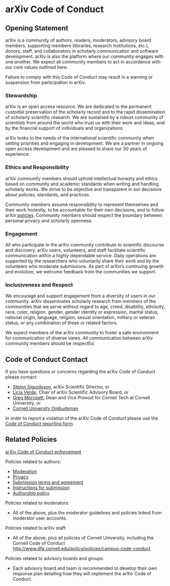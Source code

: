# arXiv Code of Conduct

## Opening Statement 

arXiv is a community of authors, readers, moderators, advisory board members, supporting members (libraries, research institutions, etc.), donors, staff, and collaborators in scholarly communication and software development. arXiv is also the  platform where our community engages with one another. We expect all community members to act in accordance with our core values outlined here.

Failure to comply with this Code of Conduct may result in a warning or suspension from participation in arXiv.

### Stewardship

arXiv is an open access resource. We are dedicated to the permanent custodial preservation of the scholarly record and to the rapid dissemination of scholarly scientific research. We are sustained by a robust community of scientists from around the world who trust us with their work and ideas, and by the financial support of individuals and organizations. 

arXiv looks to the needs of the international scientific community when setting priorities and engaging in development. We are a partner in ongoing open access development and are pleased to share our 30 years of experience.

### Ethics and Responsibility

arXiv community members should uphold intellectual honesty and ethics based on community and academic standards when writing and handling scholarly works. We strive to be objective and transparent in our decisions about policies, standards, and practices.

Community members assume responsibility to represent themselves and their work honestly, to be accountable for their own decisions, and to follow arXiv [policies](#policies). Community members should respect the boundary between personal privacy and scholarly openness.

### Engagement

All who participate in the arXiv community contribute to scientific discourse and discovery. arXiv users, volunteers, and staff facilitate scientific communication within a highly dependable service. Daily operations are supported by the researchers who voluntarily share their work and by the volunteers who moderate submissions. As part of arXiv’s continuing growth and evolution, we welcome feedback from the communities we support.

### Inclusiveness and Respect

We encourage and support engagement from a diversity of users in our community. arXiv disseminates scholarly research from members of the communities that we serve without regard to age, creed, disability, ethnicity, race, color, religion, gender, gender identity or expression, marital status, national origin, language, religion, sexual orientation, military or veteran status, or any combination of these or related factors. 

We expect members of the arXiv community to foster a safe environment for communication of diverse views. All communication between arXiv community members should be respectful. 


## Code of Conduct Contact

If you have questions or concerns regarding the arXiv Code of Conduct please contact:

- [Steinn Sigurdsson](mailto:ss3783@cornell.edu), arXiv Scientific Director, or 
- [Licia Verde](mailto:liciaverde@icc.ub.edu), Chair of arXiv Scientific Advisory Board, or
- [Greg Morrisett](mailto:jgm19@cornell.edu), Dean and Vice Provost for Cornell Tech at Cornell University, or
- [Cornell University Ombudsman](https://www.ombudsman.cornell.edu/)

In order to report a violation of the arXiv Code of Conduct please use the [Code of Conduct reporting form](https://cornell.ca1.qualtrics.com/jfe/form/SV_6FgHTrYs5JT30wZ).

<span id="policies"></span>

## Related Policies

[arXiv Code of Conduct enforcement](code_of_conduct_enforcement)

Policies related to authors:

- [Moderation](../moderation) 
- [Privacy](privacy_policy)
- [Submission terms and agreement](submission_agreement)
- [Instructions for submission](instructions_for_submission)
- [Authorship policy](../registerhelp)

Policies related to moderators:

- All of the above, plus the moderator guidelines and policies linked from moderator user accounts.

Policies related to arXiv staff:

- All of the above, plus all policies of Cornell University, including the Cornell Code of Conduct http://www.dfa.cornell.edu/policy/policies/campus-code-conduct

Policies related to advisory boards and groups:

- Each advisory board and team is recommended to develop their own response plan detailing how they will implement the arXiv Code of Conduct.
